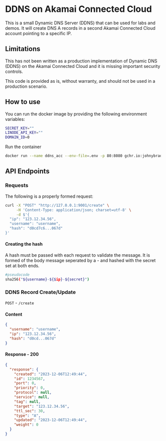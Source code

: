 # DDNS on Akamai Connected Cloud

This is a small Dynamic DNS Server (DDNS) that can be used for labs and demos. It will create DNS A records in a second Akamai Connected Cloud account pointing to a specific IP.

## Limitations

This has not been written as a production implementation of Dynamic DNS (DDNS) on the Akamai Connected Cloud and it is missing important security controls.

This code is provided as is, without warranty, and should not be used in a production scenario.

## How to use

You can run the docker image by providing the following environment variables:

```bash
SECRET_KEY=""
LINODE_API_KEY=""
DOMAIN_ID=0
```

Run the container

```bash
docker run --name ddns_acc --env-file=.env -p 80:8080 gchr.io:johnybradshaw/acc-ddns:latest
```

## API Endpoints

### Requests

The following is a properly formed request:

```bash
curl -X "POST" "http://127.0.0.1:9001/create" \
     -H 'Content-Type: application/json; charset=utf-8' \
     -d $'{
  "ip": "123.12.34.56",
  "username": "username",
  "hash": "d0cd7c6...067d"
}'
```

#### Creating the hash

A hash must be passed with each request to validate the message. It is formed of the body message seperated by a - and hashed with the secret set at both ends.

```bash
#pseudocode
sha256("${username}-${$ip}-${secret}")
```

### DDNS Record Create/Update

`POST` - `/create`

#### Content

```json
{
  "username": "username",
  "ip": "123.12.34.56",
  "hash": "d0cd...067d"
}
```

#### Response - 200

```json
{
  "response": {
    "created": "2023-12-06T12:49:44",
    "id": 1234567,
    "port": 0,
    "priority": 0,
    "protocol": null,
    "service": null,
    "tag": null,
    "target": "123.12.34.56",
    "ttl_sec": 30,
    "type": "A",
    "updated": "2023-12-06T12:49:44",
    "weight": 0
  }
}
```
